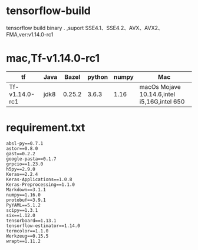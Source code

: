 # tensorflow-build
tensorflow build binary . ,suport SSE4.1、SSE4.2、AVX、AVX2、FMA,ver:v1.14.0-rc1

# mac,Tf-v1.14.0-rc1
| tf | Java | Bazel | python | numpy| Mac |
| --- | --- | --- | --- | --- | --- |
| Tf-v1.14.0-rc1 | jdk8 | 0.25.2 | 3.6.3 |1.16|macOs Mojave 10.14.6,intel i5,16G,intel 650|

# requirement.txt 
```
absl-py==0.7.1
astor==0.8.0
gast==0.2.2
google-pasta==0.1.7
grpcio==1.23.0
h5py==2.9.0
Keras==2.2.4
Keras-Applications==1.0.8
Keras-Preprocessing==1.1.0
Markdown==3.1.1
numpy==1.16.0
protobuf==3.9.1
PyYAML==5.1.2
scipy==1.3.1
six==1.12.0
tensorboard==1.13.1
tensorflow-estimator==1.14.0
termcolor==1.1.0
Werkzeug==0.15.5
wrapt==1.11.2
```
